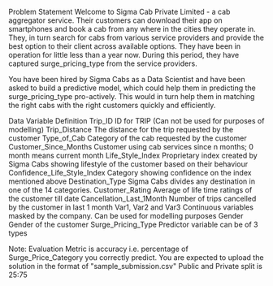 Problem Statement
Welcome to Sigma Cab Private Limited - a cab aggregator service. Their customers can download their app on smartphones and book a cab from any where in the cities they operate in. They, in turn search for cabs from various service providers and provide the best option to their client across available options. They have been in operation for little less than a year now. During this period, they have captured surge_pricing_type from the service providers.

You have been hired by Sigma Cabs as a Data Scientist and have been asked to build a predictive model, which could help them in predicting the surge_pricing_type pro-actively. This would in turn help them in matching the right cabs with the right customers quickly and efficiently.    

    
Data
Variable
Definition
Trip_ID
ID for TRIP (Can not be used for purposes of modelling)
Trip_Distance
The distance for the trip requested by the customer
Type_of_Cab
Category of the cab requested by the customer
Customer_Since_Months
Customer using cab services since n months; 0 month means current month
Life_Style_Index
Proprietary index created by Sigma Cabs showing lifestyle of the customer based on their behaviour
Confidence_Life_Style_Index
Category showing confidence on the index mentioned above
Destination_Type
Sigma Cabs divides any destination in one of the 14 categories.
Customer_Rating
Average of life time ratings of the customer till date
Cancellation_Last_1Month
Number of trips cancelled by the customer in last 1 month
Var1, Var2 and Var3
Continuous variables masked by the company. Can be used for modelling purposes
Gender
Gender of the customer
Surge_Pricing_Type
Predictor variable can be of 3 types
 
 
Note: 
Evaluation Metric is accuracy i.e. percentage of Surge_Price_Category you correctly predict.
You are expected to upload the solution in the format of "sample_submission.csv"
Public and Private split is 25:75

